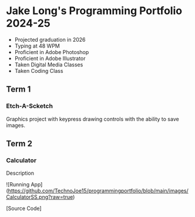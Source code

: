 # Jake Long's Programming Portfolio 2024-25
* Projected graduation in 2026
* Typing at 48 WPM
* Proficient in Adobe Photoshop
* Proficient in Adobe Illustrator
* Taken Digital Media Classes
* Taken Coding Class

## Term 1
### Etch-A-Scketch
Graphics project with keypress drawing controls with the ability to save images.
![]()
[]()
## Term 2
### Calculator

Description

![Running App] (https://github.com/TechnoJoe15/programmingportfolio/blob/main/images/CalculatorSS.png?raw=true)

[Source Code] 
